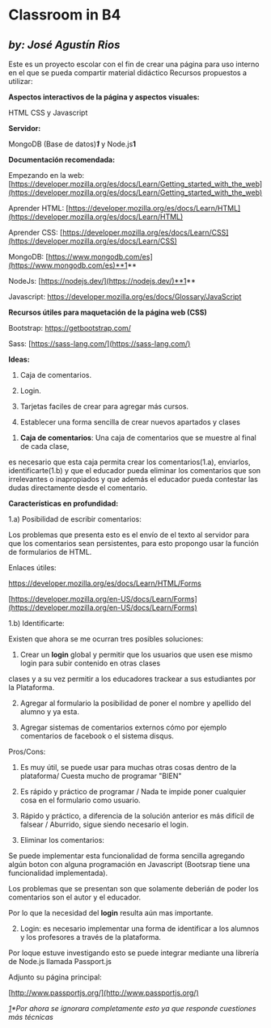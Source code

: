  # Classroom in B4

## *by: José Agustín Rios*

Este es un proyecto escolar con el fin de crear una página para uso interno en el que se pueda compartir material didáctico
Recursos propuestos a utilizar:

**Aspectos interactivos de la página y aspectos visuales:**

HTML CSS y Javascript

**Servidor:**

MongoDB (Base de datos)_**1**_ y Node.js**1**  
  

  

**Documentación recomendada:**

Empezando en la web:[https://developer.mozilla.org/es/docs/Learn/Getting_started_with_the_web](https://developer.mozilla.org/es/docs/Learn/Getting_started_with_the_web)

Aprender HTML: [https://developer.mozilla.org/es/docs/Learn/HTML](https://developer.mozilla.org/es/docs/Learn/HTML)

Aprender CSS: [https://developer.mozilla.org/es/docs/Learn/CSS](https://developer.mozilla.org/es/docs/Learn/CSS)

MongoDB: [https://www.mongodb.com/es](https://www.mongodb.com/es)**1**

NodeJs: [https://nodejs.dev/](https://nodejs.dev/)**1**

Javascript: https://developer.mozilla.org/es/docs/Glossary/JavaScript

  

  

**Recursos útiles para maquetación de la página web (CSS)**

Bootstrap: https://getbootstrap.com/

Sass: [https://sass-lang.com/](https://sass-lang.com/)

  

**Ideas:**

1. Caja de comentarios.

2. Login.

3. Tarjetas faciles de crear para agregar más cursos.

4. Establecer una forma sencilla de crear nuevos apartados y clases

  

  

1) **Caja de comentarios**: Una caja de comentarios que se muestre al final de cada clase,

es necesario que esta caja permita crear los comentarios(1.a), enviarlos, identificarte(1.b) y que el educador pueda eliminar los comentarios que son irrelevantes o inapropiados y que además el educador pueda contestar las dudas directamente desde el comentario.

  

**Características en profundidad:**

1.a)  Posibilidad de escribir comentarios:

Los problemas que presenta esto es el envío de el texto al servidor para que los comentarios sean persistentes, para esto propongo usar la función de formularios de HTML.

Enlaces útiles:

https://developer.mozilla.org/es/docs/Learn/HTML/Forms

[https://developer.mozilla.org/en-US/docs/Learn/Forms](https://developer.mozilla.org/en-US/docs/Learn/Forms)

  

1.b) Identificarte:

Existen que ahora se me ocurran tres posibles soluciones:

1. Crear un **login** global y permitir que los usuarios que usen ese mismo login para subir contenido en otras clases

clases y a su vez permitir a los educadores trackear a sus estudiantes por la Plataforma.

2. Agregar al formulario la posibilidad de poner el nombre y apellido del alumno y ya esta.

3. Agregar sistemas de comentarios externos cómo por ejemplo comentarios de facebook o el sistema disqus.

Pros/Cons:

1. Es muy útil, se puede usar para muchas otras cosas dentro de la plataforma/ Cuesta mucho de programar "BIEN"

2. Es rápido y práctico de programar / Nada te impide poner cualquier cosa en el formulario como usuario.

3. Rápido y práctico, a diferencia de la solución anterior es más difícil de falsear / Aburrido, sigue siendo necesario el login.

  

3) Eliminar los comentarios:

Se puede implementar esta funcionalidad de forma sencilla agregando algún boton con alguna programación en Javascript (Bootsrap tiene una funcionalidad implementada).

Los problemas que se presentan son que solamente deberián de poder los comentarios son el autor y el educador.

Por lo que la necesidad del **login** resulta aún mas importante.

  

2) Login: es necesario implementar una forma de identificar a los alumnos y los profesores a través de la plataforma.

Por loque estuve investigando esto se puede integrar mediante una librería de Node.js llamada Passport.js

Adjunto su página principal:

[http://www.passportjs.org/](http://www.passportjs.org/)

_[1](#sdfootnote1anc)*Por ahora se ignorara completamente esto ya que responde cuestiones más técnicas_